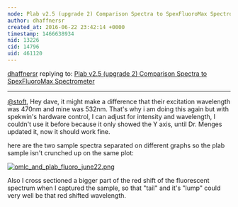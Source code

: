 ```yaml
---
node: Plab v2.5 (upgrade 2) Comparison Spectra to SpexFluoroMax Spectrometer
author: dhaffnersr
created_at: 2016-06-22 23:42:14 +0000
timestamp: 1466638934
nid: 13226
cid: 14796
uid: 461120
---
```




[dhaffnersr](../profile/dhaffnersr) replying to: [Plab v2.5 (upgrade 2) Comparison Spectra to SpexFluoroMax Spectrometer](../notes/dhaffnersr/06-22-2016/plab-v2-5-upgrade-2-comparison-spectra-to-spexfluoromax-spectrometer)

----
[@stoft](/profile/stoft), Hey dave, it might make a difference that their excitation wavelength was 470nm and mine was 532nm. That's why i am doing this again but with spekwin's hardware control, I can adjust for intensity and wavelength, I couldn't use it before because it only showed the Y axis, until Dr. Menges updated it, now it should work fine.

here are the two sample spectra separated on different graphs so the plab sample isn't crunched up on the same plot:


[![omlc_and_plab_fluoro_june22.png](//i.publiclab.org/system/images/photos/000/016/737/large/omlc_and_plab_fluoro_june22.png)](//i.publiclab.org/system/images/photos/000/016/737/original/omlc_and_plab_fluoro_june22.png)

 Also I cross sectioned a bigger part of the red shift of the fluorescent spectrum when I captured the sample, so that "tail" and it's "lump" could very well be that red shifted wavelength. 